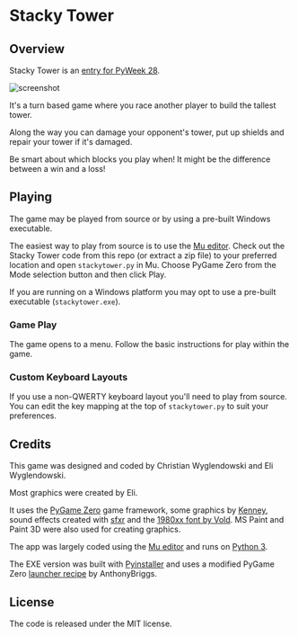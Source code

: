 # Stacky Tower

## Overview
Stacky Tower is an [entry for PyWeek 28](https://pyweek.org/e/rohirrim/).

![screenshot](https://pyweek.org/media/dl/28/rohirrim/Pygame_Zero_Game_9_28_2019_2_22_32_PM.png)

It's a turn based game where you race another player to build the tallest tower.

Along the way you can damage your opponent's tower, put up shields and repair your tower if it's damaged.

Be smart about which blocks you play when! It might be the difference between a win and a loss!

## Playing

The game may be played from source or by using a pre-built Windows executable.

The easiest way to play from source is to use the [Mu editor](https://codewith.mu/). Check out the Stacky Tower code
from this repo (or extract a zip file) to your preferred location and open `stackytower.py` in Mu. Choose PyGame Zero
from the Mode selection button and then click Play.

If you are running on a Windows platform you may opt to use a pre-built executable (`stackytower.exe`).

### Game Play

The game opens to a menu. Follow the basic instructions for play within the game.

### Custom Keyboard Layouts

If you use a non-QWERTY keyboard layout you'll need to play from source. You can edit the key mapping at the top of
`stackytower.py` to suit your preferences.

## Credits

This game was designed and coded by Christian Wyglendowski and Eli Wyglendowski.

Most graphics were created by Eli.

It uses the [PyGame Zero](https://pygame-zero.readthedocs.io/en/stable/) game framework, some graphics by
[Kenney](https://kenney.nl), sound effects created with [sfxr](http://www.drpetter.se/project_sfxr.html) and the
[1980xx font by Vold](https://arcade.itch.io/1980). MS Paint and Paint 3D were also used for creating graphics.

The app was largely coded using the [Mu editor](https://codewith.mu/) and runs on [Python 3](https://www.python.org).

The EXE version was built with [Pyinstaller](https://www.pyinstaller.org/) and uses a modified PyGame Zero
[launcher recipe](https://gist.github.com/AnthonyBriggs/cac72989c2dd3c4aeb7475237079d2fb) by AnthonyBriggs.

## License
The code is released under the MIT license.